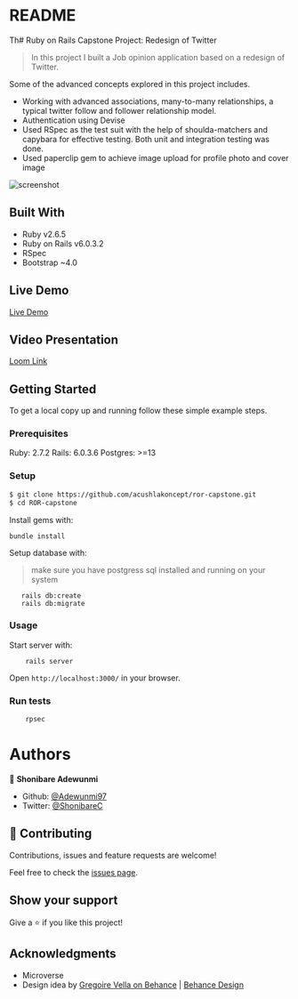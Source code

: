 # README

Th# Ruby on Rails Capstone Project: Redesign of Twitter

> In this project I built a Job opinion application based on a redesign of Twitter.

Some of the advanced concepts explored in this project includes.
- Working with advanced associations, many-to-many relationships, a typical twitter follow and follower relationship model.
- Authentication using Devise
- Used RSpec as the test suit with the help of shoulda-matchers and capybara for effective testing. Both unit and integration testing was done.
- Used paperclip gem to achieve image upload for profile photo and cover image


![screenshot](./screenshot.gif)

## Built With

- Ruby v2.6.5
- Ruby on Rails v6.0.3.2
- RSpec
- Bootstrap ~4.0

## Live Demo

[Live Demo](https://rorcapstone.herokuapp.com/)

## Video Presentation

[Loom Link](https://www.loom.com/share/ca04992e28f344b5b8a67fdbd539f849)


## Getting Started

To get a local copy up and running follow these simple example steps.

### Prerequisites

Ruby: 2.7.2
Rails: 6.0.3.6
Postgres: >=13

### Setup

~~~bash
$ git clone https://github.com/acushlakoncept/ror-capstone.git
$ cd ROR-capstone
~~~

Install gems with:

```
bundle install
```

Setup database with:

> make sure you have postgress sql installed and running on your system

```
   rails db:create
   rails db:migrate
```

### Usage

Start server with:

```
    rails server
```

Open `http://localhost:3000/` in your browser.

### Run tests

```
    rpsec
```

# Authors

👤 **Shonibare Adewunmi**

- Github: [@Adewunmi97](https://github.com/acushlakoncept/)
- Twitter: [@ShonibareC](https://twitter.com/acushlakoncept)


## 🤝 Contributing

Contributions, issues and feature requests are welcome!

Feel free to check the [issues page](issues/).

## Show your support

Give a ⭐️ if you like this project!

## Acknowledgments

- Microverse
- Design idea by [Gregoire Vella on Behance](https://www.behance.net/gregoirevella)  |  [Behance Design](https://www.behance.net/gallery/14286087/Twitter-Redesign-of-UI-details)